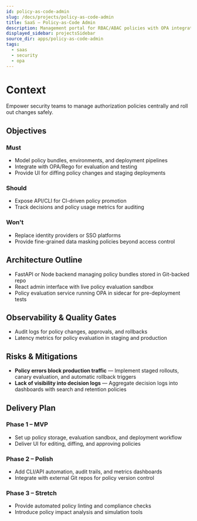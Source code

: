 ```yaml
---
id: policy-as-code-admin
slug: /docs/projects/policy-as-code-admin
title: SaaS – Policy-as-Code Admin
description: Management portal for RBAC/ABAC policies with OPA integration.
displayed_sidebar: projectsSidebar
source_dir: apps/policy-as-code-admin
tags:
  - saas
  - security
  - opa
---
```

# Context

Empower security teams to manage authorization policies centrally and roll out changes safely.

## Objectives

### Must
- Model policy bundles, environments, and deployment pipelines
- Integrate with OPA/Rego for evaluation and testing
- Provide UI for diffing policy changes and staging deployments

### Should
- Expose API/CLI for CI-driven policy promotion
- Track decisions and policy usage metrics for auditing

### Won't
- Replace identity providers or SSO platforms
- Provide fine-grained data masking policies beyond access control

## Architecture Outline

- FastAPI or Node backend managing policy bundles stored in Git-backed repo
- React admin interface with live policy evaluation sandbox
- Policy evaluation service running OPA in sidecar for pre-deployment tests

## Observability & Quality Gates

- Audit logs for policy changes, approvals, and rollbacks
- Latency metrics for policy evaluation in staging and production

## Risks & Mitigations

- **Policy errors block production traffic** — Implement staged rollouts, canary evaluation, and automatic rollback triggers
- **Lack of visibility into decision logs** — Aggregate decision logs into dashboards with search and retention policies

## Delivery Plan

### Phase 1 – MVP
- Set up policy storage, evaluation sandbox, and deployment workflow
- Deliver UI for editing, diffing, and approving policies

### Phase 2 – Polish
- Add CLI/API automation, audit trails, and metrics dashboards
- Integrate with external Git repos for policy version control

### Phase 3 – Stretch
- Provide automated policy linting and compliance checks
- Introduce policy impact analysis and simulation tools
